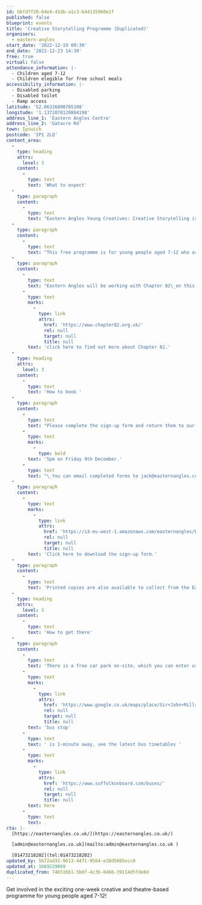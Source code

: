 ```yaml
---
id: bbfd7f20-64e4-41db-a1c3-644135960e1f
published: false
blueprint: events
title: 'Creative Storytelling Programme (Duplicated)'
organisers:
  - eastern-angles
start_date: '2022-12-19 09:30'
end_date: '2022-12-23 14:30'
free: true
virtual: false
attendance_information: |-
  - Children aged 7-12
  - Children elegible for free school meals
accessibility_information: |-
  - Disabled parking
  - Disabled toilet
  - Ramp access
latitude: '52.06326090765108'
longitude: '1.1372878120884198'
address_line_1: 'Eastern Angles Centre'
address_line_2: 'Gatacre Rd'
town: Ipswich
postcode: 'IP1 2LQ'
content_area:
  -
    type: heading
    attrs:
      level: 3
    content:
      -
        type: text
        text: 'What to expect'
  -
    type: paragraph
    content:
      -
        type: text
        text: "Eastern Angles Young Creatives: Creative Storytelling is an exciting\_1-week programme all about stories and storytelling. Through drama, discussion and drawing these sessions will explore stories from various cultures and eras. Young people will work both independently and in groups to explore stories, ending with a celebration event and sharing in our Sir John Mills Theatre.\_Family and friends are invited to join in for Friday's celebration!"
  -
    type: paragraph
    content:
      -
        type: text
        text: "This free programme is for young people aged 7-12 who are eligible for free school meals. If you're interested in taking part but are not eligible for free school meals, please do still get in touch with Eastern Angles."
  -
    type: paragraph
    content:
      -
        type: text
        text: "Eastern Angles will be working with Chapter 82\_on this programme -\_"
      -
        type: text
        marks:
          -
            type: link
            attrs:
              href: 'https://www.chapter82.org.uk/'
              rel: null
              target: null
              title: null
        text: 'click here to find out more about Chapter 82.'
  -
    type: heading
    attrs:
      level: 3
    content:
      -
        type: text
        text: 'How to book '
  -
    type: paragraph
    content:
      -
        type: text
        text: "Please complete the sign-up form and return them to our Engagement Officer Jack Tricker by\_"
      -
        type: text
        marks:
          -
            type: bold
        text: '5pm on Friday 9th December.'
      -
        type: text
        text: "\_You can email completed forms to jack@easternangles.co.uk or post them to the Eastern Angles Centre, Gatacre Road, Ipswich IP1 2LQ."
  -
    type: paragraph
    content:
      -
        type: text
        marks:
          -
            type: link
            attrs:
              href: 'https://s3-eu-west-1.amazonaws.com/easternangles/Eastern-Angles-Centre/Sign-up-form-EAYC-Creative-Storytelling-Dec-2022.docx'
              rel: null
              target: null
              title: null
        text: 'Click here to download the sign-up form.'
  -
    type: paragraph
    content:
      -
        type: text
        text: 'Printed copies are also available to collect from the Eastern Angles Centre.'
  -
    type: heading
    attrs:
      level: 3
    content:
      -
        type: text
        text: 'How to get there'
  -
    type: paragraph
    content:
      -
        type: text
        text: 'There is a free car park on-site, which you can enter using the large blue gates located on the right-hand side of Gatacre Road. Other car parks nearby which are pay and display include: South Street Car Park (10 min walk to theatre), Portman Road Car Park (16 min walk to theatre). The closest '
      -
        type: text
        marks:
          -
            type: link
            attrs:
              href: 'https://www.google.co.uk/maps/place/Sir+John+Mills+Theatre/@52.0631843,1.1376062,19.75z/data=!4m12!1m6!3m5!1s0x47d9a1b5f34a8ddd:0xe05bc781d84ef4dd!2sEastern+Angles+Centre!8m2!3d52.0631422!4d1.13732!3m4!1s0x47d9a1b5f9a67d49:0x8856208cee78829a!8m2!3d52.063236!4d1.137275'
              rel: null
              target: null
              title: null
        text: 'bus stop'
      -
        type: text
        text: ' is 1-minute away, see the latest bus timetables '
      -
        type: text
        marks:
          -
            type: link
            attrs:
              href: 'https://www.suffolkonboard.com/buses/'
              rel: null
              target: null
              title: null
        text: here
      -
        type: text
        text: .
cta: |-
  [https://easternangles.co.uk/](https://easternangles.co.uk/)

  [admin@easternangles.co.uk](mailto:admin@easternangles.co.uk )

  [01473218202](tel:01473218202)
updated_by: 5b72ad31-9613-4471-9564-e28d5005ecc0
updated_at: 1669229069
duplicated_from: 746516b1-5b8f-4c3b-8466-39114d5fde8d
---
```

Get involved in the exciting one-week creative and theatre-based programme for young people aged 7-12!